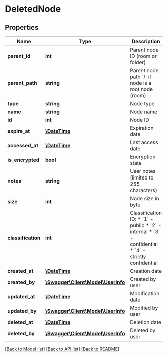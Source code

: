 # DeletedNode

## Properties
Name | Type | Description | Notes
------------ | ------------- | ------------- | -------------
**parent_id** | **int** | Parent node ID (room or folder) | 
**parent_path** | **string** | Parent node path &#x60;/&#x60; if node is a root node (room) | 
**type** | **string** | Node type | 
**name** | **string** | Node name | 
**id** | **int** | Node ID | [optional] 
**expire_at** | [**\DateTime**](\DateTime.md) | Expiration date | [optional] 
**accessed_at** | [**\DateTime**](\DateTime.md) | Last access date | [optional] 
**is_encrypted** | **bool** | Encryption state | [optional] 
**notes** | **string** | User notes (limited to 255 characters) | [optional] 
**size** | **int** | Node size in byte | [optional] 
**classification** | **int** | Classification ID: * &#x60;1&#x60; - public * &#x60;2&#x60; - internal * &#x60;3&#x60; - confidential * &#x60;4&#x60; - strictly confidential | [optional] 
**created_at** | [**\DateTime**](\DateTime.md) | Creation date | [optional] 
**created_by** | [**\Swagger\Client\Model\UserInfo**](UserInfo.md) | Created by user | [optional] 
**updated_at** | [**\DateTime**](\DateTime.md) | Modification date | [optional] 
**updated_by** | [**\Swagger\Client\Model\UserInfo**](UserInfo.md) | Modified by user | [optional] 
**deleted_at** | [**\DateTime**](\DateTime.md) | Deletion date | [optional] 
**deleted_by** | [**\Swagger\Client\Model\UserInfo**](UserInfo.md) | Deleted by user | [optional] 

[[Back to Model list]](../README.md#documentation-for-models) [[Back to API list]](../README.md#documentation-for-api-endpoints) [[Back to README]](../README.md)


